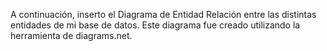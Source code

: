 A continuación, inserto el Diagrama de Entidad Relación entre las distintas entidades de mi base de datos. Este diagrama fue creado utilizando la herramienta de diagrams.net.